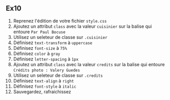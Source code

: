 Ex10
---

1. Reprenez l'édition de votre fichier `style.css`
2. Ajoutez un attribut `class` avec la valeur `cuisinier` sur la balise qui
entoure `Par Paul Bocuse`
3. Utilisez un seleteur de classe sur `.cuisinier`
4. Définisez `text-transform` à `uppercase`
4. Définisez `font-size` à `75%`
4. Définisez `color` à `gray`
4. Définisez `letter-spacing` à `1px`
2. Ajoutez un attribut `class` avec la valeur `credits` sur la balise qui
entoure `Crédits photo : Valery Guedes`
3. Utilisez un seleteur de classe sur `.credits`
4. Définisez `text-align` à `right`
5. Définisez `font-style` à `italic`
6. Sauvegardez, rafraichissez
